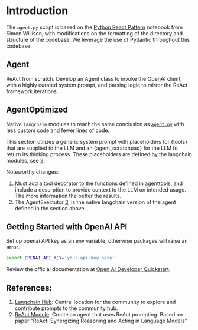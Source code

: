 # Introduction
The `agent.py` script is based on the [Python React Pattern](https://til.simonwillison.net/llms/python-react-pattern) notebook from Simon Willison, with modifications on the formatting of the directory and structure of the codebase. We leverage the use of Pydantic throughout this codebase.

## Agent
ReAct from scratch. Develop an Agent class to invoke the OpenAI client, with a highly curated system prompt, and parsing logic to mirror the ReAct framework iterations.

## AgentOptimized
Native `langchain` modules to reach the same conclusion as [`agent.py`](#agent) with less custom code and fewer lines of code.

This section utilizes a generic system prompt with placeholders for {tools} that are supplied to the LLM and an {agent_scratchpad} for the LLM to return its thinking process. These placeholders are defined by the langchain modules, see [2](#references).

Noteworthy changes:
1. Must add a tool decorator to the functions defined in [agenttools](./tools/agenttools.py), and include a descrption to provide context to the LLM on intended usage. The more information the better the results.
2. The AgentExectutor [3](#references), is the native langchain version of the agent defined in the section above.

## Getting Started with OpenAI API
Set up openai API key as an env variable, otherwise packages will raise an error.
```bash
export OPENAI_API_KEY='your-api-key-here'
```
Review the official documentation at [Open AI Developer Quickstart](https://platform.openai.com/docs/quickstart).


## References:
1. [Langchain Hub](https://smith.langchain.com/hub): Central location for the community to explore and contribute prompts to the community hub.
2. [ReAct Module](https://api.python.langchain.com/en/latest/agents/langchain.agents.react.agent.create_react_agent.html): Create an agent that uses ReAct prompting. Based on paper “ReAct: Synergizing Reasoning and Acting in Language Models” 
